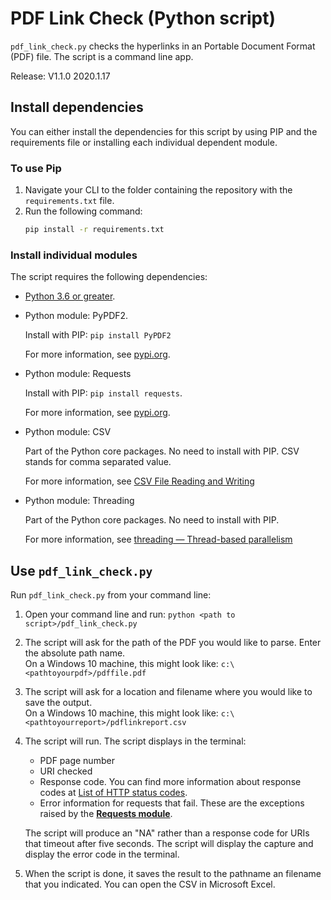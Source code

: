 # PDF Link Check (Python script)

`pdf_link_check.py` checks the hyperlinks in an Portable Document Format (PDF) file. The script is a command line app.

Release: V1.1.0 2020.1.17

## Install dependencies

You can either install the dependencies for this script by using PIP and the requirements file or installing each individual dependent module.

### To use Pip

1. Navigate your CLI to the folder containing the repository with the `requirements.txt` file.
2. Run the following command:
    ```bash
    pip install -r requirements.txt
    ```

### Install individual modules

The script requires the following dependencies:

- [Python 3.6 or greater](https://www.python.org/downloads/).
- Python module: PyPDF2.

    Install with PIP: `pip install PyPDF2`

    For more information, see [pypi.org](https://pypi.org/project/PyPDF2/).

- Python module: Requests

    Install with PIP: `pip install requests`.

    For more information, see [pypi.org](https://pypi.org/project/requests/).

- Python module: CSV

    Part of the Python core packages. No need to install with PIP. CSV stands for comma separated value.

    For more information, see [CSV File Reading and Writing](https://docs.python.org/3/library/csv.html)

- Python module: Threading

    Part of the Python core packages. No need to install with PIP.

    For more information, see [threading — Thread-based parallelism](https://docs.python.org/3.6/library/threading.html)


## Use `pdf_link_check.py`

Run `pdf_link_check.py` from your command line:

1. Open your command line and run: `python <path to script>/pdf_link_check.py`
2. The script will ask for the path of the PDF you would like to parse. Enter the absolute path name.<br>On a Windows 10 machine, this might look like: `c:\<pathtoyourpdf>/pdffile.pdf`
3. The script will ask for a location and filename where you would like to save the output.<br>On a Windows 10 machine, this might look like: `c:\<pathtoyourreport>/pdflinkreport.csv`
4. The script will run. The script displays in the terminal:
    - PDF page number
    - URI checked
    - Response code. You can find more information about response codes at [List of HTTP status codes](https://en.wikipedia.org/wiki/List_of_HTTP_status_codes).
    - Error information for requests that fail. These are the exceptions raised by the **[Requests module](https://2.python-requests.org/en/master/)**. 

    The script will produce an "NA" rather than a response code for URIs that timeout after five seconds. The script will display the capture and display the error code in the terminal.

5. When the script is done, it saves the result to the pathname an filename that you indicated. You can open the CSV in Microsoft Excel.